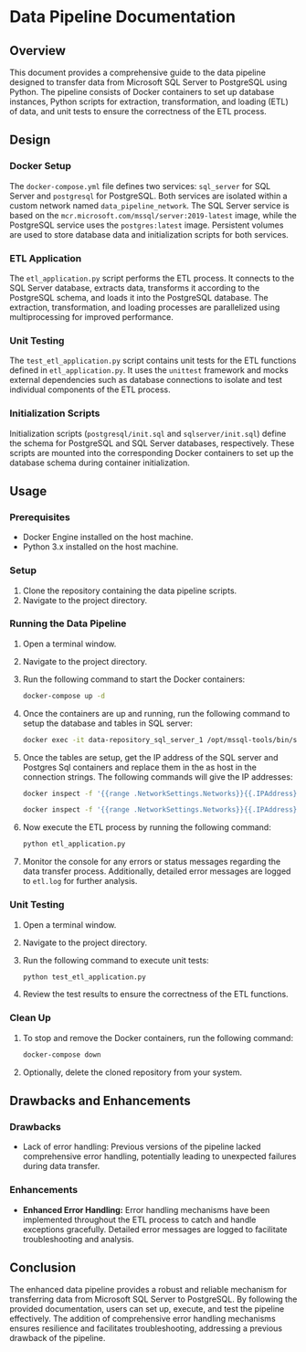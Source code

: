 # Data Pipeline Documentation

## Overview

This document provides a comprehensive guide to the data pipeline designed to transfer data from Microsoft SQL Server to PostgreSQL using Python. The pipeline consists of Docker containers to set up database instances, Python scripts for extraction, transformation, and loading (ETL) of data, and unit tests to ensure the correctness of the ETL process.

## Design

### Docker Setup

The `docker-compose.yml` file defines two services: `sql_server` for SQL Server and `postgresql` for PostgreSQL. Both services are isolated within a custom network named `data_pipeline_network`. The SQL Server service is based on the `mcr.microsoft.com/mssql/server:2019-latest` image, while the PostgreSQL service uses the `postgres:latest` image. Persistent volumes are used to store database data and initialization scripts for both services.

### ETL Application

The `etl_application.py` script performs the ETL process. It connects to the SQL Server database, extracts data, transforms it according to the PostgreSQL schema, and loads it into the PostgreSQL database. The extraction, transformation, and loading processes are parallelized using multiprocessing for improved performance.

### Unit Testing

The `test_etl_application.py` script contains unit tests for the ETL functions defined in `etl_application.py`. It uses the `unittest` framework and mocks external dependencies such as database connections to isolate and test individual components of the ETL process.

### Initialization Scripts

Initialization scripts (`postgresql/init.sql` and `sqlserver/init.sql`) define the schema for PostgreSQL and SQL Server databases, respectively. These scripts are mounted into the corresponding Docker containers to set up the database schema during container initialization.

## Usage

### Prerequisites

- Docker Engine installed on the host machine.
- Python 3.x installed on the host machine.

### Setup

1. Clone the repository containing the data pipeline scripts.
2. Navigate to the project directory.

### Running the Data Pipeline

1. Open a terminal window.
2. Navigate to the project directory.
3. Run the following command to start the Docker containers:

   ```bash
   docker-compose up -d
   ```
4. Once the containers are up and running, run the following command to setup the database and tables in SQL server:

    ```bash
    docker exec -it data-repository_sql_server_1 /opt/mssql-tools/bin/sqlcmd -S localhost -U sa -P "admin_001@EHR" -i /docker-entrypoint-initdb.d/init.sql
    ```

5. Once the tables are setup, get the IP address of the SQL server and Postgres Sql containers and replace them in the as host in the connection strings. The following commands will give the IP addresses:
    ```bash
    docker inspect -f '{{range .NetworkSettings.Networks}}{{.IPAddress}}{{end}}' data-repository_sql_server_1
    ```
    ```bash
    docker inspect -f '{{range .NetworkSettings.Networks}}{{.IPAddress}}{{end}}' data-repository_postgresql_1

    ```

6. Now execute the ETL process by running the following command:

   ```bash
   python etl_application.py
   ```

7. Monitor the console for any errors or status messages regarding the data transfer process. Additionally, detailed error messages are logged to `etl.log` for further analysis.

### Unit Testing

1. Open a terminal window.
2. Navigate to the project directory.
3. Run the following command to execute unit tests:

   ```bash
   python test_etl_application.py
   ```

4. Review the test results to ensure the correctness of the ETL functions.

### Clean Up

1. To stop and remove the Docker containers, run the following command:

   ```bash
   docker-compose down
   ```

2. Optionally, delete the cloned repository from your system.

## Drawbacks and Enhancements

### Drawbacks

- Lack of error handling: Previous versions of the pipeline lacked comprehensive error handling, potentially leading to unexpected failures during data transfer.

### Enhancements

- **Enhanced Error Handling:** Error handling mechanisms have been implemented throughout the ETL process to catch and handle exceptions gracefully. Detailed error messages are logged to facilitate troubleshooting and analysis.

## Conclusion

The enhanced data pipeline provides a robust and reliable mechanism for transferring data from Microsoft SQL Server to PostgreSQL. By following the provided documentation, users can set up, execute, and test the pipeline effectively. The addition of comprehensive error handling mechanisms ensures resilience and facilitates troubleshooting, addressing a previous drawback of the pipeline.

